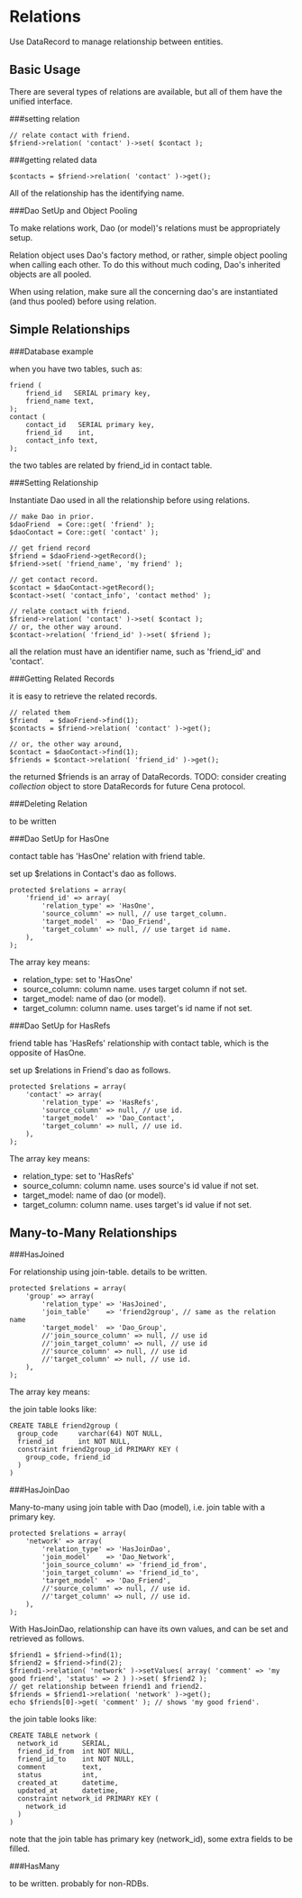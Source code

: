 Relations
=========

Use DataRecord to manage relationship between entities. 

Basic Usage
-----------

There are several types of relations are available, but 
all of them have the unified interface. 

###setting relation

    // relate contact with friend. 
    $friend->relation( 'contact' )->set( $contact );

###getting related data

    $contacts = $friend->relation( 'contact' )->get();

All of the relationship has the identifying name. 

###Dao SetUp and Object Pooling

To make relations work, Dao (or model)'s relations must be 
appropriately setup. 

Relation object uses Dao's factory method, or rather, simple 
object pooling when calling each other. To do this without 
much coding, Dao's inherited objects are all pooled. 

When using relation, make sure all the concerning dao's are 
instantiated (and thus pooled) before using relation. 


Simple Relationships
--------------------

###Database example

when you have two tables, such as: 

    friend (
        friend_id   SERIAL primary key,
        friend_name text,
    );
    contact (
        contact_id   SERIAL primary key,
        friend_id    int,
        contact_info text,
    );

the two tables are related by friend_id in contact table.

###Setting Relationship

Instantiate Dao used in all the relationship before using relations. 

    // make Dao in prior. 
    $daoFriend  = Core::get( 'friend' );
    $daoContact = Core::get( 'contact' );
    
    // get friend record
    $friend = $daoFriend->getRecord();
    $friend->set( 'friend_name', 'my friend' );

    // get contact record.
    $contact = $daoContact->getRecord();
    $contact->set( 'contact_info', 'contact method' );

    // relate contact with friend. 
    $friend->relation( 'contact' )->set( $contact );
    // or, the other way around.
    $contact->relation( 'friend_id' )->set( $friend );

all the relation must have an identifier name, such as 
'friend_id' and 'contact'. 

###Getting Related Records

it is easy to retrieve the related records. 

    // related them
    $friend   = $daoFriend->find(1);
    $contacts = $friend->relation( 'contact' )->get();
    
    // or, the other way around,
    $contact = $daoContact->find(1);
    $friends = $contact->relation( 'friend_id' )->get();

the returned $friends is an array of DataRecords. 
TODO: consider creating _collection_ object to store 
DataRecords for future Cena protocol. 

###Deleting Relation

to be written

###Dao SetUp for HasOne

contact table has 'HasOne' relation with friend table.

set up $relations in Contact's dao as follows. 

    protected $relations = array(
        'friend_id' => array(
            'relation_type' => 'HasOne',
            'source_column' => null, // use target_column.
            'target_model'  => 'Dao_Friend',
            'target_column' => null, // use target id name. 
        ),
    );

The array key means:
*   relation_type: set to 'HasOne'
*   source_column: column name. uses target column if not set. 
*   target_model: name of dao (or model). 
*   target_column: column name. uses target's id name if not set. 


###Dao SetUp for HasRefs

friend table has 'HasRefs' relationship with contact table, 
which is the opposite of HasOne.

set up $relations in Friend's dao as follows.

    protected $relations = array(
        'contact' => array(
            'relation_type' => 'HasRefs',
            'source_column' => null, // use id.
            'target_model'  => 'Dao_Contact',
            'target_column' => null, // use id.
        ),
    );

The array key means:
*   relation_type: set to 'HasRefs'
*   source_column: column name. uses source's id value if not set. 
*   target_model: name of dao (or model). 
*   target_column: column name. uses target's id value if not set. 


Many-to-Many Relationships
--------------------------

###HasJoined

For relationship using join-table. 
details to be written. 

    protected $relations = array(
        'group' => array(
            'relation_type' => 'HasJoined',
            'join_table'    => 'friend2group', // same as the relation name
            'target_model'  => 'Dao_Group',
            //'join_source_column' => null, // use id
            //'join_target_column' => null, // use id
            //'source_column' => null, // use id
            //'target_column' => null, // use id.
        ),
    );

The array key means:

the join table looks like:

    CREATE TABLE friend2group (
      group_code     varchar(64) NOT NULL,
      friend_id      int NOT NULL,
      constraint friend2group_id PRIMARY KEY (
        group_code, friend_id
      )
    )


###HasJoinDao

Many-to-many using join table with Dao (model), i.e. join table 
with a primary key. 

    protected $relations = array(
        'network' => array(
            'relation_type' => 'HasJoinDao',
            'join_model'    => 'Dao_Network',
            'join_source_column' => 'friend_id_from',
            'join_target_column' => 'friend_id_to',
            'target_model'  => 'Dao_Friend',
            //'source_column' => null, // use id.
            //'target_column' => null, // use id.
        ),
    );

With HasJoinDao, relationship can have its own values, and can be
set and retrieved as follows. 

    $friend1 = $friend->find(1);
    $friend2 = $friend->find(2);
    $friend1->relation( 'network' )->setValues( array( 'comment' => 'my good friend', 'status' => 2 ) )->set( $friend2 );
    // get relationship between friend1 and friend2. 
    $friends = $friend1->relation( 'network' )->get();
    echo $friends[0]->get( 'comment' ); // shows 'my good friend'. 

the join table looks like:

    CREATE TABLE network (
      network_id      SERIAL,
      friend_id_from  int NOT NULL,
      friend_id_to    int NOT NULL,
      comment         text,
      status          int,
      created_at      datetime,
      updated_at      datetime,
      constraint network_id PRIMARY KEY (
        network_id
      )
    )

note that the join table has primary key (network_id), 
some extra fields to be filled. 

###HasMany

to be written. 
probably for non-RDBs. 

